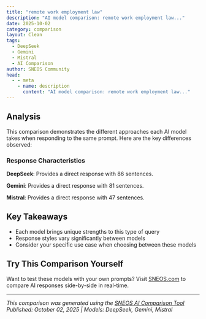 ```yaml
---
title: "remote work employment law"
description: "AI model comparison: remote work employment law..."
date: 2025-10-02
category: comparison
layout: Clean
tags:
  - DeepSeek
  - Gemini
  - Mistral
  - AI Comparison
author: SNEOS Community
head:
  - - meta
    - name: description
      content: "AI model comparison: remote work employment law..."
---
```


<ChatComparison
  title="remote work employment law"
  prompt="remote work employment law"
  :responses='{"DeepSeek": "Of course. This is a complex and rapidly evolving area of law. Here is a comprehensive overview of the key employment law issues related to remote work.\n\n### Core Principle: The Employee\u0027s Physical Location Often Dictates the Governing Law\nUnlike traditional office work, a remote employee\u0027s \u0022worksite\u0022 is their home. This simple fact triggers a cascade of legal complexities, as employers must comply with the laws of the state (and sometimes the city/county) where the employee is physically performing the work, not just the state where the company is headquartered.\n\n---\n\n### Key Areas of Remote Work Employment Law\n\n#### 1. Wage and Hour Laws\nThis is one of the biggest areas of risk, especially for non-exempt (hourly) employees.\n\n* **Tracking Time:** Employers must have a reliable system for remote non-exempt employees to record all hours worked. This includes any time spent checking emails or taking calls outside of \u0022normal\u0022 hours.\n* **Overtime Pay:** Employers must pay overtime in accordance with the laws of the employee\u0027s state. State laws can be more generous than the federal Fair Labor Standards Act (FLSA). For example, California has daily overtime rules.\n* **Meal and Rest Breaks:** States like California, Colorado, and New York have strict requirements for paid rest breaks and unpaid meal breaks. Employers are responsible for ensuring remote employees can take these breaks, which can be challenging to monitor.\n* **Reimbursement for Business Expenses:** Many states, including California, Illinois, and Montana, have laws requiring employers to reimburse employees for necessary business expenses. For remote workers, this can include:\n * A portion of their internet and phone bill.\n * Office equipment like chairs, monitors, and headsets.\n * Software subscriptions required for their job.\n\n#### 2. Tax Implications\n* **State Income Tax:** Employers must typically withhold state income tax for the state where the employee lives and works. This can create a tax burden for the employer if they now have a \u0022nexus\u0022 (a business presence) in that state.\n* **Payroll Tax:** Companies are subject to the unemployment insurance and other payroll taxes of the states where their remote employees reside.\n* **Corporate Tax Nexus:** Having an employee in a state can create a \u0022corporate nexus,\u0022 requiring the company to file and pay corporate income taxes in that state, even if it has no physical office there. This is a critical consideration for companies expanding their remote workforce.\n\n#### 3. Workplace Safety and Workers\u0027 Compensation\n* **OSHA and the \u0022Home Office\u0022:** The federal Occupational Safety and Health Administration (OSHA) has stated it will not conduct inspections of home offices and does not hold employers responsible for home office safety. However, employers are still responsible for work-related injuries that occur in a home office.\n* **Workers\u0027 Compensation:** If a remote employee is injured while performing their job duties at home, they are likely covered by workers\u0027 compensation. An example could be a repetitive strain injury from a poorly set up workstation or tripping over office equipment.\n* **Best Practice:** Employers should provide ergonomic guidelines and safety information to remote employees and encourage them to set up a safe workspace.\n\n#### 4. Privacy and Data Security\n* **Monitoring Employee Activity:** Employers have a right to monitor company-owned equipment and systems. However, the legality of monitoring varies by state.\n * **Notice is Key:** It is essential to have a clear, written policy informing employees that company systems are subject to monitoring (e.g., keystroke logging, screen monitoring, internet tracking).\n * **Consent:** In some jurisdictions, explicit employee consent may be required.\n* **Data Security:** Employers must take reasonable steps to protect sensitive company and customer data accessed from remote locations. This often requires implementing VPNs, multi-factor authentication, and security training for remote employees.\n\n#### 5. Discrimination and Harassment\nEmployment laws like Title VII of the Civil Rights Act, the Americans with Disabilities Act (ADA), and the Age Discrimination in Employment Act (ADEA) apply fully to remote workers.\n\n* **Reasonable Accommodation:** The ADA\u0027s requirement to provide reasonable accommodations for employees with disabilities extends to remote work. This could include providing specialized software, ergonomic furniture, or a modified work schedule.\n* **Harassment:** Harassment can still occur in a virtual environment through video calls, instant messages, or emails. Employers must have clear anti-harassment policies and procedures for reporting and investigating complaints, even for a fully remote team.\n\n#### 6. Leave Laws\nEmployers must comply with the federal Family and Medical Leave Act (FMLA) and state/local leave laws in the jurisdictions where their remote employees work. State leave laws (e.g., in New York, California, New Jersey) often provide more generous benefits than the FMLA and have different eligibility requirements.\n\n#### 7. Posting and Notice Requirements\nEmployers are legally required to display certain labor law posters in the workplace. For remote workers, the \u0022workplace\u0022 is their home. Best practices include:\n* Emailing digital copies of required posters to remote employees.\n* Providing a link to an internal site where all required notices are posted.\n* Including an acknowledgment of receipt in the employee handbook.\n\n---\n\n### Best Practices for Employers\n\nTo manage these legal risks, companies should implement the following:\n\n1. **Create a Comprehensive Remote Work Policy:** This document is critical. It should address:\n * Eligibility and approval process.\n * Work hours, availability, and time-tracking procedures.\n * Expense reimbursement procedures.\n * Data security and equipment use rules.\n * Workplace safety and ergonomics.\n * Performance expectations.\n2. **Determine a \u0022Work Location\u0022 for Each Employee:** Formally document the employee\u0027s primary work address (their home address) for tax and legal compliance purposes.\n3. **Audit Your Multi-State Compliance:** Don\u0027t assume your home state\u0027s laws apply. Work with legal and HR experts to understand your obligations in every state where you have a remote employee. This includes minimum wage, overtime, leave, and final pay laws.\n4. **Use a Geolocation Tool:** Implement technology to track where employees are primarily working from, especially for \u0022digital nomads\u0022 who may move without notification. This is vital for tax and legal compliance.\n5. **Formalize Agreements with a \u0022Teleworking Agreement\u0022:** Have each remote worker sign an agreement that outlines their responsibilities, work location, work schedule, and confirms they have read and understand the company\u0027s remote work policies.\n6. **Consult with Experts:** Given the complexity, consult with an employment attorney and a tax professional who specializes in multi-state employment.\n\n### The \u0022Digital Nomad\u0022 and International Remote Work\nAllowing employees to work from other countries introduces another layer of extreme complexity, including:\n* Immigration and work visa requirements.\n* Foreign corporate tax nexus and permanent establishment.\n* Compliance with the host country\u0027s employment laws (which are often far more protective of employees than U.S. law).\n* Data privacy regulations like the EU\u0027s GDPR.\n\nMost companies either prohibit international remote work or only allow it through a formal, managed program often using a Professional Employer Organization (PEO) or Employer of Record (EOR) to handle the legal and tax compliance.\n\n**Disclaimer:** This information is for educational purposes only and does not constitute legal advice. Employers should consult with qualified legal counsel to address their specific situation.", "Gemini": "Okay, let\u0027s break down the complexities of remote work employment law. This is a rapidly evolving area, and laws vary significantly depending on location. I\u0027ll provide a general overview, but remember that **this is not legal advice, and you should consult with an employment lawyer for specific guidance on your situation.**\n\n**Key Areas of Concern in Remote Work Employment Law:**\n\n1. **Wage and Hour Laws:**\n\n * **Minimum Wage and Overtime:** Remote workers are generally entitled to the same minimum wage and overtime protections as on-site employees. This is governed by the Fair Labor Standards Act (FLSA) at the federal level in the US and by state laws. Accurately tracking hours worked is crucial, especially for non-exempt (hourly) employees. Employers need to have systems in place to ensure accurate timekeeping, even when they can\u0027t directly observe the employee.\n * **\u0022Working Time\u0022:** Defining what constitutes \u0022working time\u0022 can be tricky in a remote environment. Answering emails after hours, being \u0022on call,\u0022 or attending virtual meetings outside of regular hours may be compensable.\n * **Meal and Rest Breaks:** Remote workers are usually entitled to the same meal and rest breaks as on-site employees, as dictated by state and federal law (where applicable). Employers must ensure employees are aware of their rights and have the opportunity to take these breaks.\n\n2. **Worker Classification (Employee vs. Independent Contractor):**\n\n * **Misclassification is a major issue:** Employers sometimes try to classify remote workers as independent contractors to avoid paying benefits, taxes, and complying with employment laws. This is often illegal.\n * **The \u0022Control\u0022 Test:** The key factor in determining employee vs. contractor status is the degree of control the employer has over the worker. If the employer controls *how* the work is done, dictates the hours, provides tools and equipment, and has a right to terminate the relationship, the worker is likely an employee. Independent contractors have more autonomy.\n * **Consequences of Misclassification:** Significant penalties for employers, including back taxes, unpaid wages, and fines.\n\n3. **Workplace Safety and Health (OSHA):**\n\n * **Employer Responsibility:** Employers generally have a responsibility to provide a safe working environment, even for remote workers. This can be a challenging area.\n * **Home Office Inspections:** Employers generally *cannot* conduct routine, unannounced inspections of remote workers\u0027 homes. However, they *may* have a right to inspect if there\u0027s a legitimate safety concern and the employee consents.\n * **Ergonomics:** Employers should provide guidance and resources on proper ergonomics to prevent injuries. This may include providing ergonomic equipment or offering training on setting up a safe workstation.\n * **Accidents at Home:** If a remote worker is injured while working at home, it could be considered a workers\u0027 compensation claim. The specific circumstances of the injury will be critical.\n\n4. **Data Security and Privacy:**\n\n * **Protecting Company Data:** Employers must take steps to protect confidential company data when employees are working remotely. This includes implementing security protocols, providing secure devices, and training employees on data security best practices.\n * **Employee Privacy:** Employers must also respect employee privacy. They generally cannot monitor employees\u0027 computers or internet activity without a legitimate business reason and proper notice. Laws regarding electronic monitoring vary widely.\n * **GDPR and CCPA:** If the company handles data of individuals in the EU or California, the General Data Protection Regulation (GDPR) and the California Consumer Privacy Act (CCPA) (and its successor, CPRA) will apply to remote workers as well.\n\n5. **Discrimination and Harassment:**\n\n * **Remote workers are protected:** Anti-discrimination laws (based on race, religion, gender, age, disability, etc.) apply equally to remote workers.\n * **Virtual Harassment:** Harassment can occur in a virtual environment through email, chat, video conferencing, and other forms of electronic communication. Employers must have policies and procedures in place to prevent and address virtual harassment.\n * **Reasonable Accommodation:** Employers must provide reasonable accommodations to remote workers with disabilities, as required by the Americans with Disabilities Act (ADA). This might include providing assistive technology, adjusting work schedules, or modifying job duties.\n\n6. **Taxes:**\n\n * **State Income Tax:** Determining which state an employee pays income tax to can be complicated when the employee lives and works in a different state than the employer\u0027s headquarters. \u0022Convenience of the Employer\u0022 rules exist in some states (like New York), which can impact tax liability.\n * **Nexus:** Having remote employees in a particular state might create \u0022nexus\u0022 for the employer, meaning the employer is required to register and pay taxes in that state.\n * **Consult with a tax professional:** It is important for both employers and employees to understand the tax implications of remote work arrangements.\n\n7. **Benefits:**\n\n * **Equal Access:** Remote workers are generally entitled to the same benefits as on-site employees, such as health insurance, retirement plans, and paid time off.\n * **State-Specific Benefits:** Some states have specific laws regarding benefits, such as paid family leave or sick leave, that may apply to remote workers.\n\n8. **Contractual Agreements and Policies:**\n\n * **Remote Work Agreement:** A written remote work agreement is essential. It should address issues such as:\n * Work schedule and availability\n * Performance expectations\n * Communication protocols\n * Data security\n * Use of company equipment\n * Expense reimbursement\n * Termination provisions\n * **Remote Work Policy:** A clear and comprehensive remote work policy is important to ensure consistency and fairness. It should outline the company\u0027s expectations for remote workers, as well as the company\u0027s responsibilities.\n\n9. **International Remote Work:**\n\n * **Highly Complex:** Employing remote workers in other countries is *extremely* complex and requires careful consideration of the laws in each country.\n * **Immigration:** Employees typically need the legal right to work in the country where they are physically located.\n * **Labor Laws:** Foreign labor laws regarding wages, hours, benefits, termination, and other employment matters will apply.\n * **Tax Laws:** Both the employer and employee may have tax obligations in the foreign country.\n * **Data Privacy:** GDPR and other international data privacy laws must be followed.\n * **Consult with international legal and tax experts.**\n\n**Key Considerations for Employers:**\n\n* **Develop a comprehensive remote work policy.**\n* **Clearly define expectations for remote workers.**\n* **Implement robust data security measures.**\n* **Provide training on data security, ergonomics, and harassment prevention.**\n* **Ensure accurate timekeeping for hourly employees.**\n* **Comply with all applicable wage and hour laws.**\n* **Respect employee privacy.**\n* **Consult with legal counsel to ensure compliance.**\n\n**Key Considerations for Employees:**\n\n* **Understand your rights as a remote worker.**\n* **Review your employer\u0027s remote work policy.**\n* **Maintain a safe and ergonomic workspace.**\n* **Protect company data.**\n* **Accurately track your time.**\n* **Communicate effectively with your employer.**\n* **Seek legal advice if you have concerns about your rights.**\n\n**Disclaimer:** *I am an AI chatbot and cannot provide legal advice. This information is for general educational purposes only. You should consult with a qualified employment lawyer to discuss your specific situation.*\n", "Mistral": "Remote work employment law varies by country and even by local jurisdictions within countries. However, there are some common legal considerations that generally apply to remote work arrangements. Here are some key areas to consider:\n\n### 1. **Employment Contracts**\n - **Clear Terms**: Ensure that the employment contract clearly outlines the terms of remote work, including expectations for hours, communication, and performance metrics.\n - **Jurisdiction**: Specify the governing law and jurisdiction, especially if the employee is working from a different location than the employer\u0027s headquarters.\n\n### 2. **Labor Laws**\n - **Minimum Wage and Overtime**: Ensure compliance with minimum wage and overtime laws, which can vary by location.\n - **Working Hours**: Establish clear working hours and ensure that employees are not working excessive hours without proper compensation.\n\n### 3. **Health and Safety**\n - **Work Environment**: Employers may have a duty to ensure that the remote work environment is safe. This can include ergonomic considerations and safety checks.\n - **Mental Health**: Consider policies to support the mental health of remote workers, who may face isolation and stress.\n\n### 4. **Data Protection and Security**\n - **Confidentiality**: Ensure that remote workers have secure access to company data and that they understand their obligations regarding data protection.\n - **Cybersecurity**: Implement cybersecurity measures to protect against data breaches and unauthorized access.\n\n### 5. **Tax and Social Security**\n - **Tax Obligations**: Understand the tax implications of having employees work remotely, especially if they are in different countries or states.\n - **Social Security Contributions**: Ensure compliance with social security and pension contributions, which can vary by jurisdiction.\n\n### 6. **Employee Rights**\n - **Leave Policies**: Ensure that remote workers have access to the same leave policies as on-site workers, including sick leave, vacation, and family leave.\n - **Discrimination and Harassment**: Implement policies to prevent discrimination and harassment, and ensure that remote workers have access to reporting mechanisms.\n\n### 7. **Intellectual Property**\n - **Ownership of Work**: Clearly define the ownership of intellectual property created by remote workers.\n - **Non-Disclosure Agreements**: Ensure that remote workers sign non-disclosure agreements to protect company secrets.\n\n### 8. **Communication and Collaboration**\n - **Tools and Platforms**: Provide necessary tools and platforms for effective communication and collaboration.\n - **Training**: Offer training on how to use these tools effectively.\n\n### 9. **Performance Management**\n - **Goals and Objectives**: Set clear goals and objectives for remote workers.\n - **Feedback**: Establish regular feedback mechanisms to monitor performance and provide support.\n\n### 10. **Legal Compliance**\n - **Local Laws**: Ensure compliance with local labor laws, which can vary significantly.\n - **Regulatory Requirements**: Be aware of any industry-specific regulatory requirements that may apply to remote work.\n\n### 11. **Equipment and Resources**\n - **Provision of Equipment**: Determine whether the employer will provide necessary equipment (e.g., computers, internet access) or if the employee is responsible for these.\n - **Reimbursement**: Consider policies for reimbursing employees for work-related expenses.\n\n### 12. **Termination and Disciplinary Actions**\n - **Procedures**: Establish clear procedures for disciplinary actions and termination, ensuring compliance with local laws.\n - **Notice Periods**: Ensure that notice periods and severance pay are in line with legal requirements.\n\n### Country-Specific Considerations\n- **United States**: Federal laws such as the Fair Labor Standards Act (FLSA) and state-specific laws may apply.\n- **European Union**: The EU has specific regulations regarding data protection (GDPR) and working conditions.\n- **Other Countries**: Each country has its own set of labor laws and regulations that must be considered.\n\n### Conclusion\nRemote work employment law is a complex and evolving area. Employers should consult with legal experts to ensure compliance with all relevant laws and regulations. Regularly reviewing and updating policies can help maintain a productive and legally compliant remote work environment."}' 
  published-date="01:52"
/>

## Analysis

This comparison demonstrates the different approaches each AI model takes when responding to the same prompt. Here are the key differences observed:

### Response Characteristics

**DeepSeek**: Provides a direct response with 86 sentences. 

**Gemini**: Provides a direct response with 81 sentences. 

**Mistral**: Provides a direct response with 47 sentences. 

## Key Takeaways

- Each model brings unique strengths to this type of query
- Response styles vary significantly between models
- Consider your specific use case when choosing between these models

## Try This Comparison Yourself

Want to test these models with your own prompts? Visit [SNEOS.com](https://sneos.com) to compare AI responses side-by-side in real-time.

---

*This comparison was generated using the [SNEOS AI Comparison Tool](https://sneos.com)*
*Published: October 02, 2025 | Models: DeepSeek, Gemini, Mistral*
